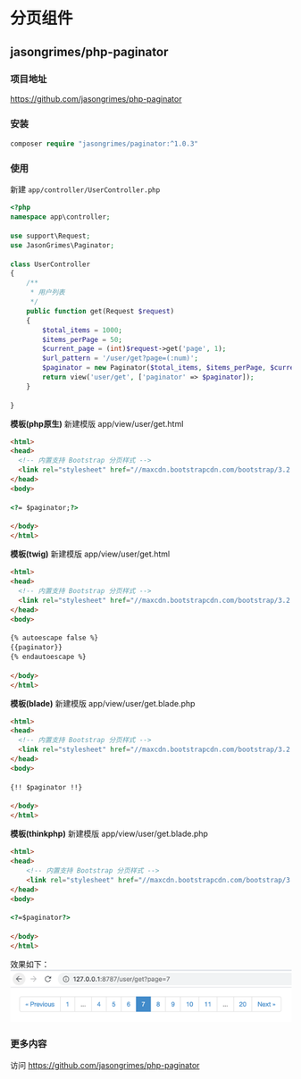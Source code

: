 # 分页组件

## jasongrimes/php-paginator

### 项目地址

https://github.com/jasongrimes/php-paginator
  
### 安装

```php
composer require "jasongrimes/paginator:^1.0.3"
```
  
### 使用

新建 `app/controller/UserController.php`
```php
<?php
namespace app\controller;

use support\Request;
use JasonGrimes\Paginator;

class UserController
{
    /**
     * 用户列表
     */
    public function get(Request $request)
    {
        $total_items = 1000;
        $items_perPage = 50;
        $current_page = (int)$request->get('page', 1);
        $url_pattern = '/user/get?page=(:num)';
        $paginator = new Paginator($total_items, $items_perPage, $current_page, $url_pattern);
        return view('user/get', ['paginator' => $paginator]);
    }
    
}
```
**模板(php原生)**
新建模版 app/view/user/get.html
```html
<html>
<head>
  <!-- 内置支持 Bootstrap 分页样式 -->
  <link rel="stylesheet" href="//maxcdn.bootstrapcdn.com/bootstrap/3.2.0/css/bootstrap.min.css">
</head>
<body>

<?= $paginator;?>

</body>
</html>
```

**模板(twig)**
新建模版 app/view/user/get.html
```html
<html>
<head>
  <!-- 内置支持 Bootstrap 分页样式 -->
  <link rel="stylesheet" href="//maxcdn.bootstrapcdn.com/bootstrap/3.2.0/css/bootstrap.min.css">
</head>
<body>

{% autoescape false %}
{{paginator}}
{% endautoescape %}

</body>
</html>
```

**模板(blade)**
新建模版 app/view/user/get.blade.php
```html
<html>
<head>
  <!-- 内置支持 Bootstrap 分页样式 -->
  <link rel="stylesheet" href="//maxcdn.bootstrapcdn.com/bootstrap/3.2.0/css/bootstrap.min.css">
</head>
<body>

{!! $paginator !!}

</body>
</html>
```

**模板(thinkphp)**
新建模版 app/view/user/get.blade.php
```html
<html>
<head>
    <!-- 内置支持 Bootstrap 分页样式 -->
    <link rel="stylesheet" href="//maxcdn.bootstrapcdn.com/bootstrap/3.2.0/css/bootstrap.min.css">
</head>
<body>

<?=$paginator?>

</body>
</html>
```

效果如下：
![](.././assets/img/paginator.png)
  
### 更多内容

访问 https://github.com/jasongrimes/php-paginator
  

